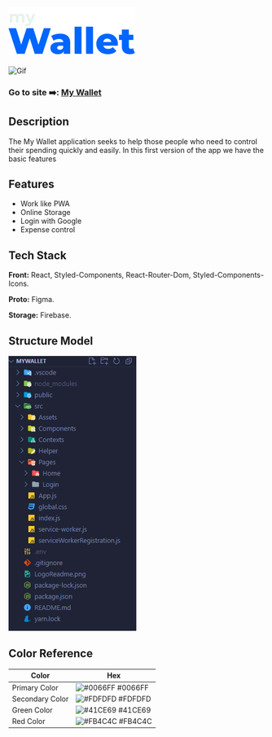 
## ![Logo](./LogoReadme.png)

![Gif](http://i.imgur.com/9dKYlaCh.gif)


### Go to site ➡️: [My Wallet](https://my-wallet-pink.vercel.app/login)

## Description 

The My Wallet application seeks to help those people who need to control their spending quickly and easily. In this first version of the app we have the basic features

## Features

- Work like PWA 
- Online Storage
- Login with Google
- Expense control

## Tech Stack

**Front:** React, Styled-Components, React-Router-Dom, Styled-Components-Icons.

**Proto:** Figma.

**Storage:** Firebase. 

## Structure Model
 ![Logo](./codeStruct.png)

## Color Reference

| Color             | Hex                                                                |
| ----------------- | ------------------------------------------------------------------ |
| Primary Color | ![#0066FF](https://via.placeholder.com/10/0066FF?text=+) #0066FF |
| Secondary Color | ![#FDFDFD](https://via.placeholder.com/10/FDFDFD?text=+) #FDFDFD |
| Green Color | ![#41CE69](https://via.placeholder.com/10/41CE69?text=+) #41CE69 |
| Red Color | ![#FB4C4C](https://via.placeholder.com/10/FB4C4C?text=+) #FB4C4C |



